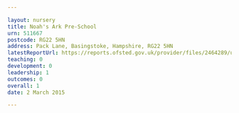 ```yaml
---

layout: nursery
title: Noah's Ark Pre-School
urn: 511667
postcode: RG22 5HN
address: Pack Lane, Basingstoke, Hampshire, RG22 5HN
latestReportUrl: https://reports.ofsted.gov.uk/provider/files/2464289/urn/511667.pdf
teaching: 0
development: 0
leadership: 1
outcomes: 0
overall: 1
date: 2 March 2015

---
```

